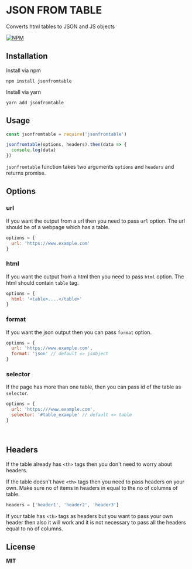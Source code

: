 # JSON FROM TABLE

Converts html tables to JSON and JS objects

[![NPM](https://nodei.co/npm/jsonfromtable.png)](https://nodei.co/npm/jsonfromtable/)

## Installation

Install via npm

```batch
npm install jsonfromtable
```

Install via yarn

```batch
yarn add jsonfromtable
```

## Usage

```js
const jsonfromtable = require('jsonfromtable')

jsonfromtable(options, headers).then(data => {
  console.log(data)
})
```

`jsonfromtable` function takes two arguments `options` and `headers` and returns promise.

## Options

### url

If you want the output from a url then you need to pass `url` option. The url should be of a webpage which has a table.

```js
options = {
  url: 'https://www.example.com'
}
```

### html

If you want the output from a html then you need to pass `html` option. The html should contain `table` tag.

```js
options = {
  html: '<table>....</table>'
}
```

### format

If you want the json output then you can pass `format` option.

```js
options = {
  url: 'https://www.example.com',
  format: 'json' // default => jsobject
}
```

### selector

If the page has more than one table, then you can pass id of the table as `selector`.

```js
options = {
  url: 'https:///www.example.com',
  selector: '#table_example' // default => table
}
```

<br />

## Headers

If the table already has `<th>` tags then you don't need to worry about headers.

If the table doesn't have `<th>` tags then you need to pass headers on your own. Make sure no of items in headers in equal to the no of columns of table.

```js
headers = ['header1', 'header2', 'header3']
```

If your table has `<th>` tags as headers but you want to pass your own header then also it will work and it is not necessary to pass all the headers equal to no of columns.

## License

**MIT**
